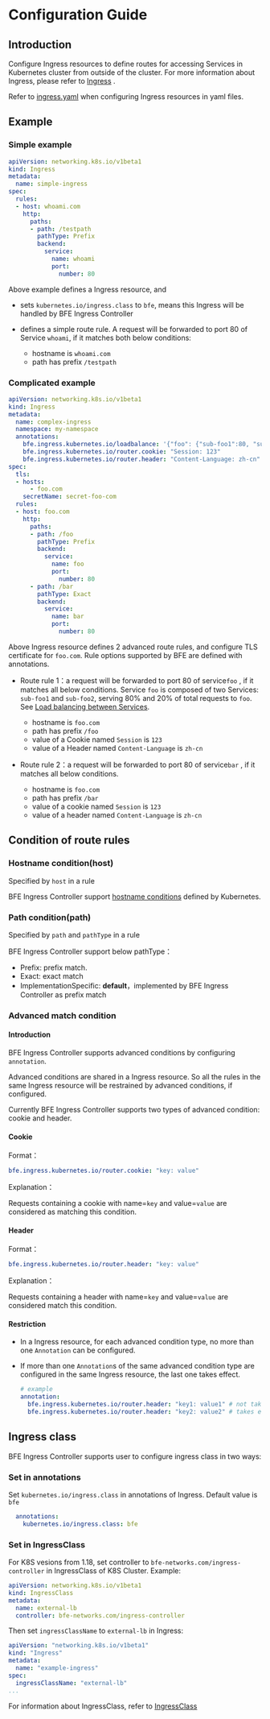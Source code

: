 # Configuration Guide

## Introduction
Configure Ingress resources to define routes for accessing Services in Kubernetes cluster from outside of the cluster. For more information about Ingress, please refer to [Ingress][] .

Refer to [ingress.yaml](../../examples/ingress.yaml) when configuring Ingress resources in yaml files.

## Example
### Simple example
```yaml
apiVersion: networking.k8s.io/v1beta1
kind: Ingress
metadata:
  name: simple-ingress
spec:
  rules:
  - host: whoami.com
    http:
      paths:
      - path: /testpath
        pathType: Prefix
        backend:
          service:
            name: whoami
            port:
              number: 80
```
Above example defines a Ingress resource, and

- sets `kubernetes.io/ingress.class` to `bfe`, means this Ingress will be handled by BFE Ingress Controller

- defines a simple route rule. A request will be forwarded to port 80 of Service `whoami`, if it matches both below conditions:
  - hostname is `whoami.com` 
  - path has prefix `/testpath`

### Complicated example
```yaml
apiVersion: networking.k8s.io/v1beta1
kind: Ingress
metadata:
  name: complex-ingress
  namespace: my-namespace
  annotations:
    bfe.ingress.kubernetes.io/loadbalance: '{"foo": {"sub-foo1":80, "sub-foo2":20}}'
    bfe.ingress.kubernetes.io/router.cookie: "Session: 123"
    bfe.ingress.kubernetes.io/router.header: "Content-Language: zh-cn"
spec:
  tls:
  - hosts:
      - foo.com
    secretName: secret-foo-com
  rules:
  - host: foo.com
    http:
      paths:
      - path: /foo
        pathType: Prefix
        backend:
          service:
            name: foo
            port:
              number: 80
      - path: /bar
        pathType: Exact
        backend:
          service:
            name: bar
            port:
              number: 80
```
Above Ingress resource defines 2 advanced route rules, and configure TLS certificate for `foo.com`. Rule options supported by BFE are defined with annotations.

- Route rule 1：a request will be forwarded to port 80 of service`foo` , if it matches all below conditions. Service `foo` is composed of two Services: `sub-foo1` and `sub-foo2`, serving 80% and 20% of total requests to `foo`. See [Load balancing between Services](load-balance.md).

    - hostname is `foo.com`
    - path has prefix `/foo`
    - value of a Cookie named `Session` is `123`
    - value of a Header named `Content-Language` is `zh-cn`
  
- Route rule 2：a request will be forwarded to port 80 of service`bar` , if it matches all below conditions. 
    - hostname is `foo.com`
    - path has prefix `/bar`
    - value of a cookie named `Session` is `123`
  - value of a header named `Content-Language` is `zh-cn`
  

## Condition of route rules

### Hostname condition(host)

Specified by `host` in a rule

BFE Ingress Controller support [hostname conditions][hostname-wildcards] defined by Kubernetes.                

### Path condition(path)
Specified by `path` and `pathType` in a rule

BFE Ingress Controller support below pathType：

- Prefix: prefix match.
- Exact: exact match
- ImplementationSpecific: __default__，implemented by BFE Ingress Controller as prefix match

### Advanced match condition

#### Introduction

BFE Ingress Controller supports advanced conditions by configuring `annotation`.

Advanced conditions are shared in a Ingress resource. So all the rules in the same Ingress resource will be restrained by advanced conditions, if configured.

Currently BFE Ingress Controller supports two types of advanced condition: cookie and header.

#### Cookie

Format：
``` yaml
bfe.ingress.kubernetes.io/router.cookie: "key: value"
```

Explanation：

Requests containing a cookie with name=`key` and value=`value` are considered as matching this condition.

#### Header      

Format：

``` yaml
bfe.ingress.kubernetes.io/router.header: "key: value"
```

Explanation：

Requests containing a header with name=`key` and value=`value` are considered match this condition.

#### Restriction

- In a Ingress resource, for each advanced condition type, no more than one `Annotation` can be configured.
  
- If more than one `Annotation`s of the same advanced condition type are configured in the same Ingress resource, the last one takes effect.
  
    ```yaml
    # example
    annotation:
      bfe.ingress.kubernetes.io/router.header: "key1: value1" # not take effect
      bfe.ingress.kubernetes.io/router.header: "key2: value2" # takes effect
    ```

## Ingress class

BFE Ingress Controller supports user to configure ingress class in two ways:

### Set in annotations

Set `kubernetes.io/ingress.class` in annotations of Ingress. Default value is `bfe`

```yaml
  annotations:
    kubernetes.io/ingress.class: bfe  
```

### Set in IngressClass

For K8S vesions from 1.18, set controller to `bfe-networks.com/ingress-controller` in IngressClass of K8S Cluster. Example:

```yaml
apiVersion: networking.k8s.io/v1beta1
kind: IngressClass
metadata:
  name: external-lb
  controller: bfe-networks.com/ingress-controller
```

Then set `ingressClassName` to `external-lb` in Ingress:

```yaml
apiVersion: "networking.k8s.io/v1beta1"
kind: "Ingress"
metadata:
  name: "example-ingress"
spec:
  ingressClassName: "external-lb"
...
```

For information about IngressClass, refer to [IngressClass]


[Ingress]: https://kubernetes.io/docs/concepts/services-networking/ingress/#what-is-ingress
[pathType]: https://kubernetes.io/docs/concepts/services-networking/ingress/#path-types
[hostname-wildcards]: https://kubernetes.io/docs/concepts/services-networking/ingress/#hostname-wildcards
[IngressClass]: https://kubernetes.io/blog/2020/04/02/improvements-to-the-ingress-api-in-kubernetes-1.18/#extended-configuration-with-ingress-classes

